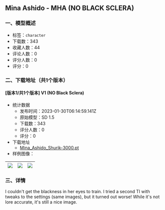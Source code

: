 ## Mina Ashido - MHA (NO BLACK SCLERA)
### 一、模型概述

- 标签：`character`
- 下载数：343
- 收藏人数：44
- 评论人数：0
- 评分人数：0
- 评分：0

### 二、下载地址（共1个版本）

#### [版本1/共1个版本] V1 (NO Black Sclera)

- 统计数据
  - 发布时间：2023-01-30T06:14:59.141Z
  - 原始模型：SD 1.5
  - 下载数：343
  - 评分人数：0
  - 评分：0
- 下载地址
  - [Mina_Ashido_Shurik-3000.pt](https://civitai.com/api/download/models/6751)
- 样例图像：

| <img src="https://image.civitai.com/xG1nkqKTMzGDvpLrqFT7WA/85ba7b82-05c7-4bc6-1ae1-5e1241464a00/width=450/61537.jpeg" /> | <img src="https://image.civitai.com/xG1nkqKTMzGDvpLrqFT7WA/17922f82-14b4-41dd-17b0-40e6cbc8db00/width=450/61536.jpeg" /> | <img src="https://image.civitai.com/xG1nkqKTMzGDvpLrqFT7WA/5cd63336-0f03-45d4-f177-600a5d06cd00/width=450/61535.jpeg" /> |
| ---- | ---- | ---- |


### 三、详情
<p>I couldn't get the blackness in her eyes to train. I tried a second TI with tweaks to the settings (same images), but it turned out worse! While it's not lore accurate, it's still a nice image.</p>